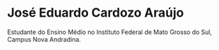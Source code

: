 # José Eduardo Cardozo Araújo

Estudante do Ensino Médio no Instituto Federal de Mato Grosso do Sul, Campus Nova Andradina.

